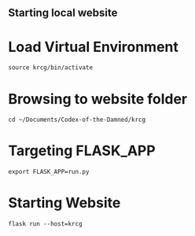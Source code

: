 ## Starting local website
# Load Virtual Environment
```shell
source krcg/bin/activate
```
# Browsing to website folder
```shell
cd ~/Documents/Codex-of-the-Damned/krcg
```
# Targeting FLASK_APP
```shell
export FLASK_APP=run.py
```
# Starting Website
```shell
flask run --host=krcg
```
